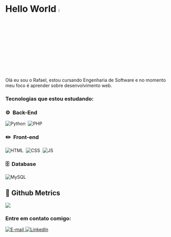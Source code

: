 <h1>
  Hello World <a href="https://www.gautamkrishnar.com/"><img src="https://media.giphy.com/media/hvRJCLFzcasrR4ia7z/giphy.gif" width="5%"></a>
</h1>

<p>
  Olá eu sou o Rafael, estou cursando Engenharia de Software e no momento meu foco é aprender sobre desenvolvimento web.
</p>

<h3>Tecnologias que estou estudando:</h3>

### ⚙️ &nbsp;Back-End
![Python](https://img.shields.io/badge/Python-EEEEEE?style=for-the-badge&logo=python)&nbsp;
![PHP](https://img.shields.io/badge/PHP-777BB4?style=for-the-badge&logo=php&logoColor=white)&nbsp;

### ✏️ &nbsp;Front-end
![HTML](https://img.shields.io/badge/-HTML-EEEEEE?style=for-the-badge&logo=HTML5)&nbsp;
![CSS](https://img.shields.io/badge/-CSS-EEEEEE?style=for-the-badge&logo=CSS3&logoColor=1572B6)&nbsp;
![JS](https://img.shields.io/badge/JavaScript-EEEEEE?style=for-the-badge&logo=javascript&logoColor=black)&nbsp;

### 🗄️ &nbsp;Database
![MySQL](https://img.shields.io/badge/-MySQL-EEEEEE?style=for-the-badge&logo=mysql)&nbsp;

## 📏 Github Metrics
![](https://github-profile-summary-cards.vercel.app/api/cards/profile-details?username=rafaelrgaidzinski&theme=github)

<div>
  <h3>Entre em contato comigo:</h3>
  <a href="mailto:rafaelgaidzinski@gmail.com">
    <img src="https://img.shields.io/badge/Gmail-informational?style=flat&logo=gmail&logoColor=white" alt="E-mail">
  </a>
  <a href="https://www.linkedin.com/in/rafaelrgaidzinski">
    <img src="https://img.shields.io/badge/LinkedIn-Profile-informational?style=flat&logo=linkedin&logoColor=white&color=0D76A8" alt="LinkedIn">
  </a>
</div>

